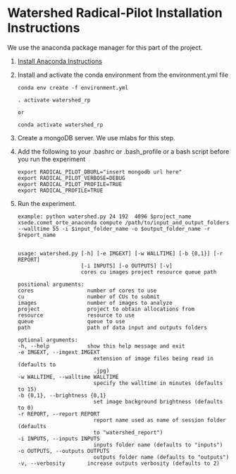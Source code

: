 <h1>Watershed Radical-Pilot Installation Instructions</h1>

We use the anaconda package manager for this part of the project.

1. [Install Anaconda Instructions](https://conda.io/projects/conda/en/latest/user-guide/install/index.html)

2. Install and activate the conda environment from the environment.yml file

    ```
    conda env create -f environment.yml
    ```

    ```
    . activate watershed_rp

    or

    conda activate watershed_rp
    ```

3. Create a mongoDB server. We use mlabs for this step.

4. Add the following to your .bashrc or .bash_profile or a bash script before you run the experiment

    ```
    export RADICAL_PILOT_DBURL="insert mongodb url here"
    export RADICAL_PILOT_VERBOSE=DEBUG
    export RADICAL_PILOT_PROFILE=TRUE
    export RADICAL_PROFILE=TRUE
    ```

5. Run the experiment.

    ```
    example: python watershed.py 24 192  4096 $project_name xsede.comet_orte_anaconda compute /path/to/input_and_output_folders --walltime 55 -i $input_folder_name -o $output_folder_name -r $report_name


    usage: watershed.py [-h] [-e IMGEXT] [-w WALLTIME] [-b {0,1}] [-r REPORT]
                        [-i INPUTS] [-o OUTPUTS] [-v]
                        cores cu images project resource queue path

    positional arguments:
    cores                 number of cores to use
    cu                    number of CUs to submit
    images                number of images to analyze
    project               project to obtain allocations from
    resource              resource to use
    queue                 queue to use
    path                  path of data input and outputs folders

    optional arguments:
    -h, --help            show this help message and exit
    -e IMGEXT, --imgext IMGEXT
                            extension of image files being read in (defaults to
                            .jpg)
    -w WALLTIME, --walltime WALLTIME
                            specify the walltime in minutes (defaults to 15)
    -b {0,1}, --brightness {0,1}
                            set image background brightness (defaults to 0)
    -r REPORT, --report REPORT
                            report name used as name of session folder (defaults
                            to "watershed_report")
    -i INPUTS, --inputs INPUTS
                            inputs folder name (defaults to "inputs")
    -o OUTPUTS, --outputs OUTPUTS
                            outputs folder name (defaults to "outputs")
    -v, --verbosity       increase outputs verbosity (defaults to 2)
    ```
